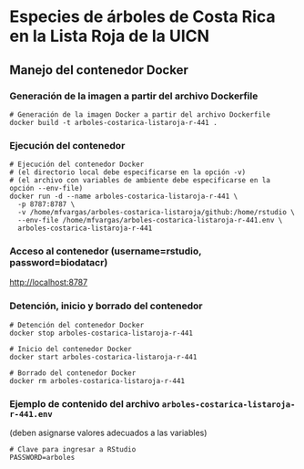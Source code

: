 # Especies de árboles de Costa Rica en la Lista Roja de la UICN

## Manejo del contenedor Docker

### Generación de la imagen a partir del archivo Dockerfile
```shell
# Generación de la imagen Docker a partir del archivo Dockerfile
docker build -t arboles-costarica-listaroja-r-441 .
```

### Ejecución del contenedor
```shell
# Ejecución del contenedor Docker
# (el directorio local debe especificarse en la opción -v)
# (el archivo con variables de ambiente debe especificarse en la opción --env-file)
docker run -d --name arboles-costarica-listaroja-r-441 \
  -p 8787:8787 \
  -v /home/mfvargas/arboles-costarica-listaroja/github:/home/rstudio \
  --env-file /home/mfvargas/arboles-costarica-listaroja-r-441.env \
  arboles-costarica-listaroja-r-441
```
  
### Acceso al contenedor (username=rstudio, password=biodatacr)
[http://localhost:8787](http://localhost:8787)

### Detención, inicio y borrado del contenedor
```shell
# Detención del contenedor Docker
docker stop arboles-costarica-listaroja-r-441

# Inicio del contenedor Docker
docker start arboles-costarica-listaroja-r-441

# Borrado del contenedor Docker
docker rm arboles-costarica-listaroja-r-441
```

### Ejemplo de contenido del archivo `arboles-costarica-listaroja-r-441.env`
(deben asignarse valores adecuados a las variables)
```shell
# Clave para ingresar a RStudio
PASSWORD=arboles
```
